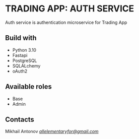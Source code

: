 # TRADING APP: AUTH SERVICE

Auth service is authentication microservice for Trading App

## Build with

- Python 3.10
- Fastapi
- PostgreSQL
- SQLALchemy
- oAuth2

## Available roles

- Base
- Admin

## Contacts

Mikhail Antonov *allelementaryfor@gmail.com*
